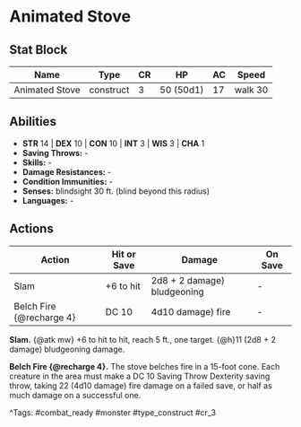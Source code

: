 # Animated Stove

## Stat Block

| Name | Type | CR | HP | AC | Speed |
|------|------|----|----|----|-------|
| Animated Stove | construct | 3 | 50 (50d1) | 17 | walk 30 |

## Abilities

- **STR** 14 | **DEX** 10 | **CON** 10 | **INT** 3 | **WIS** 3 | **CHA** 1
- **Saving Throws:** -  
- **Skills:** -  
- **Damage Resistances:** -  
- **Condition Immunities:** -  
- **Senses:** blindsight 30 ft. (blind beyond this radius)  
- **Languages:** -


## Actions

| Action | Hit or Save | Damage | On Save |
|--------|--------------|--------|----------|
| Slam | +6 to hit | 2d8 + 2 damage) bludgeoning | - |
| Belch Fire {@recharge 4} | DC 10 | 4d10 damage) fire | - |

**Slam.** {@atk mw} +6 to hit to hit, reach 5 ft., one target. {@h}11 (2d8 + 2 damage) bludgeoning damage.

**Belch Fire {@recharge 4}.** The stove belches fire in a 15-foot cone. Each creature in the area must make a DC 10 Saving Throw Dexterity saving throw, taking 22 (4d10 damage) fire damage on a failed save, or half as much damage on a successful one.


^Tags: #combat_ready #monster #type_construct #cr_3